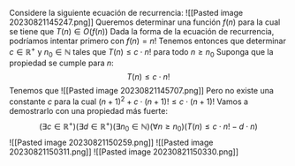 Considere la siguiente ecuación de recurrencia:
![[Pasted image 20230821145247.png]]
Queremos determinar una función $f(n)$ para la cual se tiene que $T(n)\in O(f(n))$
Dada la forma de la ecuación de recurrencia, podríamos intentar primero con $f(n)=n!$
Tenemos entonces que determinar $c\in\mathbb{R}^{+}$ y $n_0\in\mathbb{N}$ tales que $T(n)\leq{c\cdot n!}$ para todo $n\geq n_0$
Suponga que la propiedad se cumple para $n$:
$$T(n)\leq c\cdot n!$$
Tenemos que
![[Pasted image 20230821145707.png]]
Pero no existe una constante $c$ para la cual $(n+1)^2+c\cdot(n+1)!\leq c\cdot(n+1)!$
Vamos a demostrarlo con una propiedad más fuerte:
$$(\exists{c\in\mathbb{R}^+})(\exists{d\in\mathbb{R}^+})(\exists{n_0\in\mathbb{N}})(\forall{n\geq n_0})(T(n)\leq{c\cdot{n!}}-d\cdot{n})$$
![[Pasted image 20230821150259.png]]
![[Pasted image 20230821150311.png]]
![[Pasted image 20230821150330.png]]
